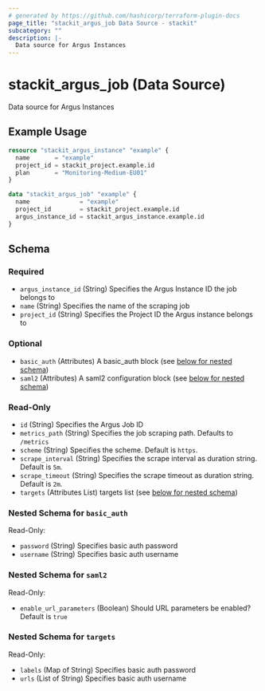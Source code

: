 ```yaml
---
# generated by https://github.com/hashicorp/terraform-plugin-docs
page_title: "stackit_argus_job Data Source - stackit"
subcategory: ""
description: |-
  Data source for Argus Instances
---
```


# stackit_argus_job (Data Source)

Data source for Argus Instances

## Example Usage

```terraform
resource "stackit_argus_instance" "example" {
  name       = "example"
  project_id = stackit_project.example.id
  plan       = "Monitoring-Medium-EU01"
}

data "stackit_argus_job" "example" {
  name              = "example"
  project_id        = stackit_project.example.id
  argus_instance_id = stackit_argus_instance.example.id
}
```

<!-- schema generated by tfplugindocs -->
## Schema

### Required

- `argus_instance_id` (String) Specifies the Argus Instance ID the job belongs to
- `name` (String) Specifies the name of the scraping job
- `project_id` (String) Specifies the Project ID the Argus instance belongs to

### Optional

- `basic_auth` (Attributes) A basic_auth block (see [below for nested schema](#nestedatt--basic_auth))
- `saml2` (Attributes) A saml2 configuration block (see [below for nested schema](#nestedatt--saml2))

### Read-Only

- `id` (String) Specifies the Argus Job ID
- `metrics_path` (String) Specifies the job scraping path. Defaults to `/metrics`
- `scheme` (String) Specifies the scheme. Default is `https`.
- `scrape_interval` (String) Specifies the scrape interval as duration string. Default is `5m`.
- `scrape_timeout` (String) Specifies the scrape timeout as duration string. Default is `2m`.
- `targets` (Attributes List) targets list (see [below for nested schema](#nestedatt--targets))

<a id="nestedatt--basic_auth"></a>
### Nested Schema for `basic_auth`

Read-Only:

- `password` (String) Specifies basic auth password
- `username` (String) Specifies basic auth username


<a id="nestedatt--saml2"></a>
### Nested Schema for `saml2`

Read-Only:

- `enable_url_parameters` (Boolean) Should URL parameters be enabled? Default is `true`


<a id="nestedatt--targets"></a>
### Nested Schema for `targets`

Read-Only:

- `labels` (Map of String) Specifies basic auth password
- `urls` (List of String) Specifies basic auth username


